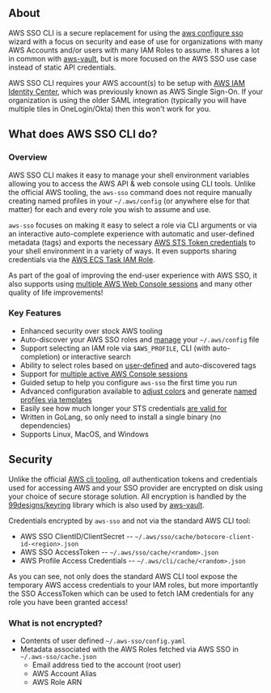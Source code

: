 <!-- markdownlint-disable-next-line MD041 -->
## About

AWS SSO CLI is a secure replacement for using the [aws configure sso](
https://docs.aws.amazon.com/cli/latest/userguide/cli-configure-sso.html)
wizard with a focus on security and ease of use for organizations with
many AWS Accounts and/or users with many IAM Roles to assume. It shares
a lot in common with [aws-vault](https://github.com/99designs/aws-vault),
but is more focused on the AWS SSO use case instead of static API credentials.

AWS SSO CLI requires your AWS account(s) to be setup with [AWS IAM Identity Center](
https://aws.amazon.com/iam/identity-center/), which was previously known as
AWS Single Sign-On.  If your organization is using the older SAML integration
(typically you will have multiple tiles in OneLogin/Okta) then this won't work for you.

## What does AWS SSO CLI do?

### Overview

AWS SSO CLI makes it easy to manage your shell environment variables allowing
you to access the AWS API & web console using CLI tools.  Unlike the official
AWS tooling, the `aws-sso` command does not require manually creating named
profiles in your `~/.aws/config` (or anywhere else for that matter) for each
and every role you wish to assume and use.

`aws-sso` focuses on making it easy to select a role via CLI arguments or
via an interactive auto-complete experience with automatic and user-defined
metadata (tags) and exports the necessary [AWS STS Token credentials](
https://docs.aws.amazon.com/IAM/latest/UserGuide/id_credentials_temp_use-resources.html#using-temp-creds-sdk-cli)
to your shell environment in a variety of ways.  It even supports sharing
credentials via the [AWS ECS Task IAM Role](ecs-server.md).

As part of the goal of improving the end-user experience with AWS SSO, it also
supports using [multiple AWS Web Console sessions](quickstart.md#aws-console-access)
and many other quality of life improvements!

### Key Features

* Enhanced security over stock AWS tooling
* Auto-discover your AWS SSO roles and [manage](commands.md#setup-profiles)
     your `~/.aws/config` file
* Support selecting an IAM role via `$AWS_PROFILE`, CLI (with auto-completion)
    or interactive search
* Ability to select roles based on [user-defined](config.md#tags)
    and auto-discovered tags
* Support for [multiple active AWS Console sessions](quickstart.md#aws-console-access)
* Guided setup to help you configure `aws-sso` the first time you run
* Advanced configuration available to [adjust colors](config.md#promptcolors)
    and generate [named profiles via templates](config.md#ProfileFormat)
* Easily see how much longer your STS credentials [are valid for](commands.md#time)
* Written in GoLang, so only need to install a single binary (no dependencies)
* Supports Linux, MacOS, and Windows

## Security

Unlike the official [AWS cli tooling](https://aws.amazon.com/cli/), _all_
authentication tokens and credentials used for accessing AWS and your SSO
provider are encrypted on disk using your choice of secure storage solution.
All encryption is handled by the [99designs/keyring](https://github.com/99designs/keyring)
library which is also used by [aws-vault](https://github.com/99designs/aws-vault).

Credentials encrypted by `aws-sso` and not via the standard AWS CLI tool:

* AWS SSO ClientID/ClientSecret -- `~/.aws/sso/cache/botocore-client-id-<region>.json`
* AWS SSO AccessToken -- `~/.aws/sso/cache/<random>.json`
* AWS Profile Access Credentials -- `~/.aws/cli/cache/<random>.json`

As you can see, not only does the standard AWS CLI tool expose the temporary
AWS access credentials to your IAM roles, but more importantly the SSO
AccessToken which can be used to fetch IAM credentials for any role you have
been granted access!

### What is not encrypted?

* Contents of user defined `~/.aws-sso/config.yaml`
* Metadata associated with the AWS Roles fetched via AWS SSO in `~/.aws-sso/cache.json`
  * Email address tied to the account (root user)
  * AWS Account Alias
  * AWS Role ARN
